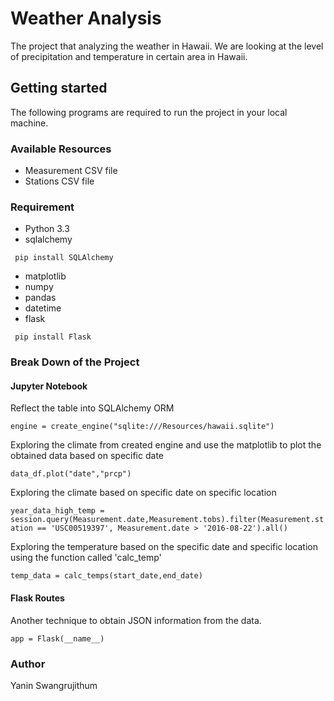 # Weather Analysis
The project that analyzing the weather in Hawaii. We are looking at the level of precipitation and temperature in certain area in Hawaii. 
## Getting started
The following programs are required to run the project in your local machine. 
### Available Resources
* Measurement CSV file
* Stations CSV file
### Requirement
* Python 3.3
* sqlalchemy

``` pip install SQLAlchemy```

* matplotlib
* numpy
* pandas
* datetime
* flask

``` pip install Flask```

### Break Down of the Project
#### Jupyter Notebook
Reflect the table into SQLAlchemy ORM

```engine = create_engine("sqlite:///Resources/hawaii.sqlite")```

Exploring the climate from created engine and use the matplotlib to plot the obtained data based on specific date

```data_df.plot("date","prcp")```

Exploring the climate based on specific date on specific location

```year_data_high_temp = session.query(Measurement.date,Measurement.tobs).filter(Measurement.station == 'USC00519397', Measurement.date > '2016-08-22').all()```

Exploring the temperature based on the specific date and specific location using the function called 'calc_temp'

```temp_data = calc_temps(start_date,end_date)```

#### Flask Routes
Another technique to obtain JSON information from the data.

```app = Flask(__name__)```

### Author
Yanin Swangrujithum 

